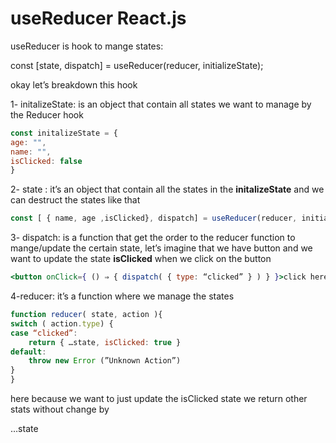 # useReducer React.js

useReducer is hook to mange states:

const [state, dispatch] = useReducer(reducer, initializeState);

okay let’s breakdown this hook

1- initalizeState: is an object that contain all states we want to manage by the Reducer hook

```jsx
const initalizeState = {
age: "",
name: "",
isClicked: false
}
```

2- state : it’s an object that contain all the states in the **initalizeState** and we can destruct the states like that

```jsx
const [ { name, age ,isClicked}, dispatch] = useReducer(reducer, initializeState);
```

3- dispatch: is a function that get the order to the reducer function to mange/update the certain state, let’s imagine that we have button and we want to update the state **isClicked** when we click on the button

```jsx
<button onClick={ () ⇒ { dispatch( { type: “clicked” } ) } }>click here</button> 
```

4-reducer: it’s a function where we manage the states

```jsx
function reducer( state, action ){
switch ( action.type) {
case “clicked”:
	return { …state, isClicked: true }
default:
	throw new Error (”Unknown Action”)
}
}
```

here because we want to just update the isClicked state we return other stats without change by

…state
